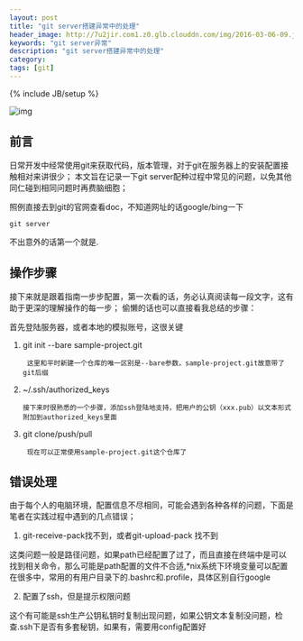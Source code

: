 ```yaml
---
layout: post
title: "git server搭建异常中的处理"
header_image: http://7u2jir.com1.z0.glb.clouddn.com/img/2016-03-06-09.jpg
keywords: "git server异常"
description: "git server搭建异常中的处理"
category: 
tags: [git]
---
```

{% include JB/setup %}

![img](http://7u2jir.com1.z0.glb.clouddn.com/img/2016-03-06-09.jpg)

## 前言
日常开发中经常使用git来获取代码，版本管理，对于git在服务器上的安装配置接触相对来讲很少；
本文旨在记录一下git server配种过程中常见的问题，以免其他同仁碰到相同问题时再费脑细胞；

照例直接去到git的官网查看doc，不知道网址的话google/bing一下

	git server
	
不出意外的话第一个就是.

## 操作步骤

接下来就是跟着指南一步步配置，第一次看的话，务必认真阅读每一段文字，这有助于更深的理解操作的每一步；
偷懒的话也可以直接看我总结的步骤：

首先登陆服务器，或者本地的模拟账号，这很关键

1. git init --bare sample-project.git

		这里和平时新建一个仓库的唯一区别是--bare参数，sample-project.git故意带了git后缀
	
2.	~/.ssh/authorized_keys

		接下来时很熟悉的一个步骤，添加ssh登陆地支持，把用户的公钥（xxx.pub）以文本形式附加到authorized_keys里面
		
3. git clone/push/pull

		现在可以正常使用sample-project.git这个仓库了
		
## 错误处理
由于每个人的电脑环境，配置信息不尽相同，可能会遇到各种各样的问题，下面是笔者在实践过程中遇到的几点错误；

1. git-receive-pack找不到，或者git-upload-pack 找不到

这类问题一般是路径问题，如果path已经配置了过了，而且直接在终端中是可以找到相关命令，那么可能是path配置的文件不合适,*nix系统下环境变量可以配置在很多中，常用的有用户目录下的.bashrc和.profile，具体区别自行google

2. 配置了ssh，但是提示权限问题

这个有可能是ssh生产公钥私钥时复制出现问题，如果公钥文本复制没问题，检查.ssh下是否有多套秘钥，如果有，需要用config配置好
		
